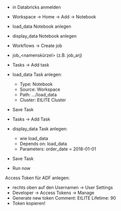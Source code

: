 - in Databricks anmelden
- Workspace -> Home -> Add -> Notebook
- load_data Notebook anlegen
- display_data Notebook anlegen

- Workflows -> Create job
- job_<namenskürzel> (z.B. job_arj)
- Tasks -> Add task
- load_data Task anlegen:
	- Type: Notebook
	- Source: Workspace
	- Path: .../load_data
	- Cluster: EtLITE Cluster
- Save Task

- Tasks -> Add Task
- display_data Task anlegen:
	- wie load_data
	- Depends on: load_data
	- Parameters: order_date = 2018-01-01
- Save Task

- Run now



Access Token für ADF anlegen:
- rechts oben auf den Usernamen -> User Settings
- Developer -> Access Tokens -> Manage
- Generate new token
	Comment: EtLITE
	Lifetime: 90
- Token kopieren!
